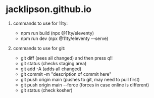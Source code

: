 # jacklipson.github.io

1. commands to use for 11ty:
    - npm run build (npx @11ty/eleventy)
    - npm run dev (npx @11ty/eleventy --serve)


2. commands to use for git:
    - git diff (sees all changed) and then press q!!
    - git status (checks staging area)
    - git add -A (adds all changed)
    - git commit -m "description of commit here"
    - git push origin main (pushes to git, may need to pull first)
    - git push origin main --force (forces in case online is different)
    - git status (check kosher)